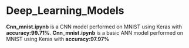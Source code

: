 # Deep_Learning_Models
**Cnn_mnist.ipynb** is a CNN model performed on MNIST using Keras with **accuracy:99.71%**.
**Cnn_mnist.ipynb** is a basic ANN model performed on MNIST using Keras with **accuracy:97.97%**
